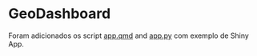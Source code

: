 # GeoDashboard

Foram adicionados os script [app.qmd](/diarios-de-campo/media/scripts/app.qmd) and [app.py](/diarios-de-campo/media/scripts/app.py)
com exemplo de Shiny App.